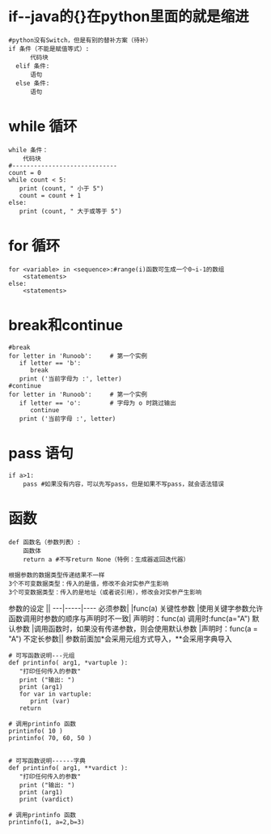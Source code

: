 # if--java的{}在python里面的就是缩进<br> 
```
#python没有Switch，但是有别的替补方案（待补）
if 条件（不能是赋值等式）:
      代码块
  elif 条件:
      语句
  else 条件:
      语句
```
# while 循环<br> 
```
while 条件：
    代码块
#-----------------------------
count = 0
while count < 5:
   print (count, " 小于 5")
   count = count + 1
else:
   print (count, " 大于或等于 5")
```
# for 循环<br> 
```
for <variable> in <sequence>:#range(i)函数可生成一个0~i-1的数组
    <statements>
else:
    <statements>
```
# break和continue<br> 
```
#break
for letter in 'Runoob':     # 第一个实例
   if letter == 'b':
      break
   print ('当前字母为 :', letter)
#continue
for letter in 'Runoob':     # 第一个实例
   if letter == 'o':        # 字母为 o 时跳过输出
      continue
   print ('当前字母 :', letter)
```
# pass 语句<br> 
```
if a>1:
    pass #如果没有内容，可以先写pass，但是如果不写pass，就会语法错误
```
# 函数<br> 
```
def 函数名（参数列表）:
    函数体
    return a #不写return None（特例：生成器返回迭代器）
```
```
根据参数的数据类型传递结果不一样
3个不可变数据类型：传入的是值，修改不会对实参产生影响
3个可变数据类型：传入的是地址（或者说引用），修改会对实参产生影响
```
参数的设定
||
---|-----|----
必须参数| |func(a)
关键性参数 |使用关键字参数允许函数调用时参数的顺序与声明时不一致| 声明时：func(a) 调用时:func(a="A")
默认参数 |调用函数时，如果没有传递参数，则会使用默认参数 |声明时：func(a = "A")
不定长参数|| 参数前面加*会采用元组方式导入，**会采用字典导入

```
# 可写函数说明---元组
def printinfo( arg1, *vartuple ):
   "打印任何传入的参数"
   print ("输出: ")
   print (arg1)
   for var in vartuple:
      print (var)
   return
 
# 调用printinfo 函数
printinfo( 10 )
printinfo( 70, 60, 50 )


# 可写函数说明------字典
def printinfo( arg1, **vardict ):
   "打印任何传入的参数"
   print ("输出: ")
   print (arg1)
   print (vardict)
 
# 调用printinfo 函数
printinfo(1, a=2,b=3)
```

